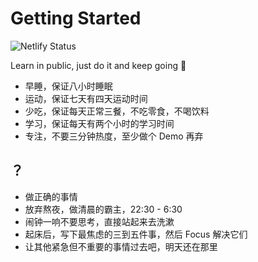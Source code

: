 # Getting Started

![Netlify Status](https://api.netlify.com/api/v1/badges/0e06d4c8-e0a8-44fa-909f-94f6bf7a3266/deploy-status)

Learn in public, just do it and keep going 🐼

- 早睡，保证八小时睡眠
- 运动，保证七天有四天运动时间
- 少吃，保证每天正常三餐，不吃零食，不喝饮料
- 学习，保证每天有两个小时的学习时间
- 专注，不要三分钟热度，至少做个 Demo 再弃


## ？

- 做正确的事情
- 放弃熬夜，做清晨的霸主，22:30 - 6:30
- 闹钟一响不要思考，直接站起来去洗漱
- 起床后，写下最焦虑的三到五件事，然后 Focus 解决它们
- 让其他紧急但不重要的事情过去吧，明天还在那里

